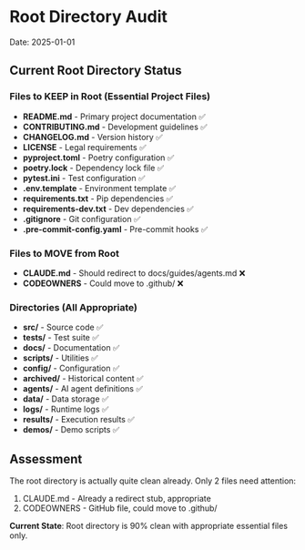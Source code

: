 # Root Directory Audit

Date: 2025-01-01

## Current Root Directory Status

### Files to KEEP in Root (Essential Project Files)
- **README.md** - Primary project documentation ✅
- **CONTRIBUTING.md** - Development guidelines ✅
- **CHANGELOG.md** - Version history ✅
- **LICENSE** - Legal requirements ✅
- **pyproject.toml** - Poetry configuration ✅
- **poetry.lock** - Dependency lock file ✅
- **pytest.ini** - Test configuration ✅
- **.env.template** - Environment template ✅
- **requirements.txt** - Pip dependencies ✅
- **requirements-dev.txt** - Dev dependencies ✅
- **.gitignore** - Git configuration ✅
- **.pre-commit-config.yaml** - Pre-commit hooks ✅

### Files to MOVE from Root
- **CLAUDE.md** - Should redirect to docs/guides/agents.md ❌
- **CODEOWNERS** - Could move to .github/ ❌

### Directories (All Appropriate)
- **src/** - Source code ✅
- **tests/** - Test suite ✅
- **docs/** - Documentation ✅
- **scripts/** - Utilities ✅
- **config/** - Configuration ✅
- **archived/** - Historical content ✅
- **agents/** - AI agent definitions ✅
- **data/** - Data storage ✅
- **logs/** - Runtime logs ✅
- **results/** - Execution results ✅
- **demos/** - Demo scripts ✅

## Assessment

The root directory is actually quite clean already. Only 2 files need attention:
1. CLAUDE.md - Already a redirect stub, appropriate
2. CODEOWNERS - GitHub file, could move to .github/

**Current State**: Root directory is 90% clean with appropriate essential files only.